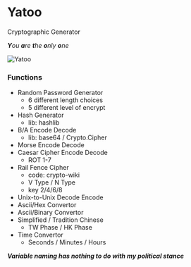 # Yatoo
Cryptographic Generator

***Y**ou **a**re **t**he **o**nly **o**ne*

![Yatoo](https://websiteimage-1258728659.cos.na-siliconvalley.myqcloud.com/Yatoo2.png)

### Functions

- Random Password Generator
  - 6 different length choices
  - 5 different level of encrypt
- Hash Generator
  - lib: hashlib
- B/A Encode Decode
  - lib: base64 / Crypto.Cipher
- Morse Encode Decode
- Caesar Cipher Encode Decode
  - ROT 1-7
- Rail Fence Cipher
  - code: crypto-wiki
  - V Type / N Type
  - key 2/4/6/8
- Unix-to-Unix Decode Encode
- Ascii/Hex Convertor
- Ascii/Binary Convertor
- Simplified / Tradition Chinese
  - TW Phase / HK Phase
- Time Convertor
  - Seconds / Minutes / Hours



***Variable naming has nothing to do with my political stance***
